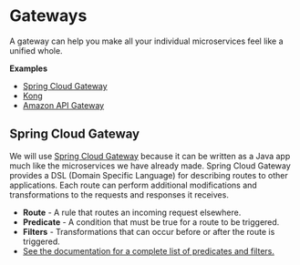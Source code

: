 # Gateways

A gateway can help you make all your individual microservices feel like a
unified whole.

**Examples**

* [Spring Cloud Gateway][]
* [Kong][]
* [Amazon API Gateway][]

## Spring Cloud Gateway

We will use [Spring Cloud Gateway][] because it can be written as a Java app
much like the microservices we have already made. Spring Cloud Gateway provides
a DSL (Domain Specific Language) for describing routes to other applications.
Each route can perform additional modifications and transformations to the
requests and responses it receives.

* **Route** - A rule that routes an incoming request elsewhere.
* **Predicate** - A condition that must be true for a route to be triggered.
* **Filters** - Transformations that can occur before or after the route is triggered.
* [See the documentation for a complete list of predicates and filters.][Docs]

[Spring Cloud Gateway]: https://spring.io/projects/spring-cloud-gateway
[Docs]: https://cloud.spring.io/spring-cloud-static/spring-cloud-gateway/2.1.0.RELEASE/single/spring-cloud-gateway.html#gateway-how-it-works
[Kong]: https://konghq.com/solutions/gateway/
[Amazon API Gateway]: https://aws.amazon.com/api-gateway/

